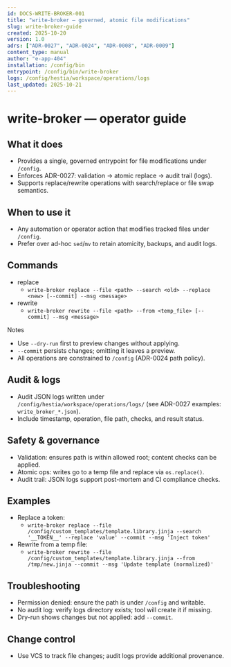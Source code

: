 ```yaml
---
id: DOCS-WRITE-BROKER-001
title: "write-broker — governed, atomic file modifications"
slug: write-broker-guide
created: 2025-10-20
version: 1.0
adrs: ["ADR-0027", "ADR-0024", "ADR-0008", "ADR-0009"]
content_type: manual
author: "e-app-404"
installation: /config/bin
entrypoint: /config/bin/write-broker
logs: /config/hestia/workspace/operations/logs
last_updated: 2025-10-21
---
```


# write-broker — operator guide

## What it does
- Provides a single, governed entrypoint for file modifications under `/config`.
- Enforces ADR-0027: validation → atomic replace → audit trail (logs).
- Supports replace/rewrite operations with search/replace or file swap semantics.

## When to use it
- Any automation or operator action that modifies tracked files under `/config`.
- Prefer over ad-hoc `sed`/`mv` to retain atomicity, backups, and audit logs.

## Commands
- replace
  - `write-broker replace --file <path> --search <old> --replace <new> [--commit] --msg <message>`
- rewrite
  - `write-broker rewrite --file <path> --from <temp_file> [--commit] --msg <message>`

Notes
- Use `--dry-run` first to preview changes without applying.
- `--commit` persists changes; omitting it leaves a preview.
- All operations are constrained to `/config` (ADR-0024 path policy).

## Audit & logs
- Audit JSON logs written under `/config/hestia/workspace/operations/logs/` (see ADR-0027 examples: `write_broker_*.json`).
- Include timestamp, operation, file path, checks, and result status.

## Safety & governance
- Validation: ensures path is within allowed root; content checks can be applied.
- Atomic ops: writes go to a temp file and replace via `os.replace()`.
- Audit trail: JSON logs support post-mortem and CI compliance checks.

## Examples
- Replace a token:
  - `write-broker replace --file /config/custom_templates/template.library.jinja --search '__TOKEN__' --replace 'value' --commit --msg 'Inject token'`
- Rewrite from a temp file:
  - `write-broker rewrite --file /config/custom_templates/template.library.jinja --from /tmp/new.jinja --commit --msg 'Update template (normalized)'`

## Troubleshooting
- Permission denied: ensure the path is under `/config` and writable.
- No audit log: verify logs directory exists; tool will create it if missing.
- Dry-run shows changes but not applied: add `--commit`.

## Change control
- Use VCS to track file changes; audit logs provide additional provenance.

